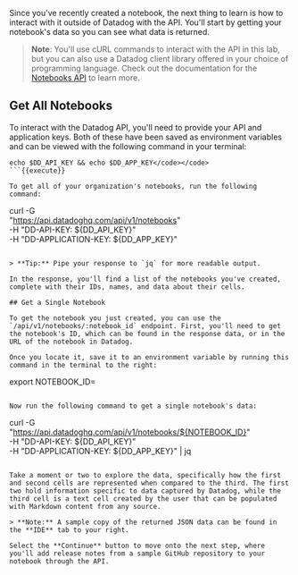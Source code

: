 Since you've recently created a notebook, the next thing to learn is how to interact with it outside of Datadog with the API. You'll start by getting your notebook's data so you can see what data is returned.

> **Note**: You'll use cURL commands to interact with the API in this lab, but you can also use a Datadog client library offered in your choice of programming language. Check out the documentation for the <a href="https://docs.datadoghq.com/api/latest/notebooks" target="_datadog">Notebooks API</a> to learn more.

## Get All Notebooks

To interact with the Datadog API, you'll need to provide your API and application keys. Both of these have been saved as environment variables and can be viewed with the following command in your terminal:

```
echo $DD_API_KEY && echo $DD_APP_KEY</code></code>
```{{execute}}

To get all of your organization's notebooks, run the following command:

```
curl -G \
  "https://api.datadoghq.com/api/v1/notebooks" \
  -H "DD-API-KEY: ${DD_API_KEY}" \
  -H "DD-APPLICATION-KEY: ${DD_APP_KEY}"
```{{execute}}

> **Tip:** Pipe your response to `jq` for more readable output.

In the response, you'll find a list of the notebooks you've created, complete with their IDs, names, and data about their cells. 

## Get a Single Notebook

To get the notebook you just created, you can use the `/api/v1/notebooks/:notebook_id` endpoint. First, you'll need to get the notebook's ID, which can be found in the response data, or in the URL of the notebook in Datadog.

Once you locate it, save it to an environment variable by running this command in the terminal to the right:

```
export NOTEBOOK_ID=<paste ID here>
```

Now run the following command to get a single notebook's data:

```
curl -G \
  "https://api.datadoghq.com/api/v1/notebooks/${NOTEBOOK_ID}" \
  -H "DD-API-KEY: ${DD_API_KEY}" \
  -H "DD-APPLICATION-KEY: ${DD_APP_KEY}" | jq
```{{execute}}

Take a moment or two to explore the data, specifically how the first and second cells are represented when compared to the third. The first two hold information specific to data captured by Datadog, while the third cell is a text cell created by the user that can be populated with Markdown content from any source.

> **Note:** A sample copy of the returned JSON data can be found in the **IDE** tab to your right.

Select the **Continue** button to move onto the next step, where you'll add release notes from a sample GitHub repository to your notebook through the API.
